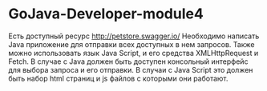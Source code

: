 # GoJava-Developer-module4

Есть доступный ресурс http://petstore.swagger.io/
Необходимо написать Java приложение для отправки всех доступных в нем запросов.
Также можно использовать язык Java Script, и его средства XMLHttpRequest и Fetch.
В случае с Java должен быть доступен консольный интерфейс для выбора запроса и его отправки.
В случаи с Java Script это должен быть набор html страниц и js файлов с которыми они работают.